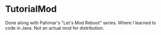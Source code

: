 # TutorialMod
Done along with Pahimar's "Let's Mod Reboot" series. Where I learned to code in Java. Not an actual mod for distribution.
